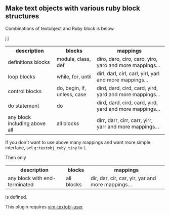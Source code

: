 ## Make text objects with various ruby block structures

Combinations of textobject and Ruby block is below.

<table>
    <tr>
        <th>description</th>
        <th>blocks</th>
        <th>mappings</th>
    </tr>
    <tr>
        <td>definitions blocks</td>
        <td>module, class, def</td>
        <td>diro, daro, ciro, caro, yiro, yaro and more mappings...</td>
    </tr>
    <tr>
        <td>loop blocks</td>j
        <td>while, for, until</td>j
        <td>dirl, darl, cirl, carl, yirl, yarl and more mappings...</td>
    </tr>
    <tr>
        <td>control blocks</td>
        <td>do, begin, if, unless, case</td>
        <td>dird, dard, cird, card, yird, yard and more mappings...</td>
    </tr>
    <tr>
        <td>do statement</td>
        <td>do</td>
        <td>dird, dard, cird, card, yird, yard and more mappings...</td>
    </tr>
    <tr>
        <td>any block including above all</td>
        <td>all blocks</td>
        <td>dirr, darr, cirr, carr, yirr, yarr and more mappings...</td>
    </tr>
</table>

If you don't want to use above many mappings and want more simple interface, set `g:textobj_ruby_tiny` to `1`.

Then only
<table>
    <tr>
        <th>description</th>
        <th>blocks</th>
        <th>mappings</th>
    </tr>
    <tr>
        <td>any block with end-terminated</td>
        <td>all blocks</td>
        <td>dir, dar, cir, car, yir, yar and more mappings...</td>
    </tr>
</table>
is defined.

This plugin requires [vim-textobj-user](https://github.com/kana/vim-textobj-user)
